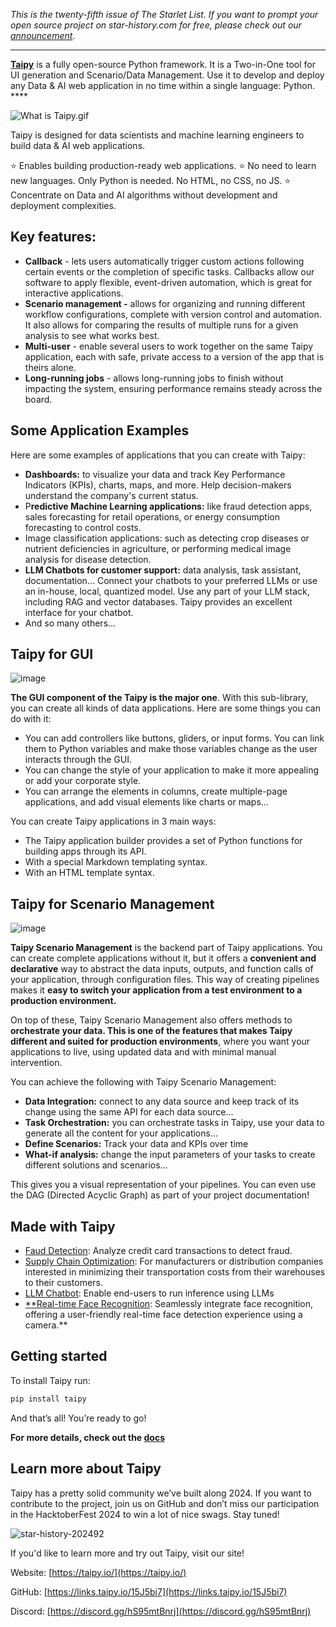 *This is the twenty-fifth issue of The Starlet List. If you want to prompt your open source project on star-history.com for free, please check out our [announcement](/blog/list-your-open-source-project).*

---

[**Taipy**](https://links.taipy.io/15J5bi7) is a fully open-source Python framework. It is a Two-in-One tool for UI generation and Scenario/Data Management. Use it to develop and deploy any Data & AI web application in no time within a single language: Python. ****

![What is Taipy.gif](/assets/blog/taipy/What_is_Taipy.gif)

Taipy is designed for data scientists and machine learning engineers to build data & AI web applications.

⭐️ Enables building production-ready web applications.
⭐️ No need to learn new languages. Only Python is needed. No HTML, no CSS, no JS.
⭐️ Concentrate on Data and AI algorithms without development and deployment complexities.

## Key features:

- **Callback** - lets users automatically trigger custom actions following certain events or the completion of specific tasks. Callbacks allow our software to apply flexible, event-driven automation, which is great for interactive applications.
- **Scenario management -** allows for organizing and running different workflow configurations, complete with version control and automation. It also allows for comparing the results of multiple runs for a given analysis to see what works best.
- **Multi-user** - enable several users to work together on the same Taipy application, each with safe, private access to a version of the app that is theirs alone.
- **Long-running jobs** - allows long-running jobs to finish without impacting the system, ensuring performance remains steady across the board.

## **Some Application Examples**

Here are some examples of applications that you can create with Taipy:

- **Dashboards:** to visualize your data and track Key Performance Indicators (KPIs), charts, maps, and more. Help decision-makers understand the company's current status.
- P**redictive Machine Learning applications:** like fraud detection apps, sales forecasting for retail operations, or energy consumption forecasting to control costs.
- Image classification applications: such as detecting crop diseases or nutrient deficiencies in agriculture, or performing medical image analysis for disease detection.
- **LLM Chatbots for customer support:** data analysis, task assistant, documentation... Connect your chatbots to your preferred LLMs or use an in-house, local, quantized model. Use any part of your LLM stack, including RAG and vector databases. Taipy provides an excellent interface for your chatbot.
- And so many others…

## **Taipy for GUI**

![image](/assets/blog/taipy/image.webp)

**The GUI component of the Taipy is the major one**. With this sub-library, you can create all kinds of data applications. Here are some things you can do with it:

- You can add controllers like buttons, gliders, or input forms. You can link them to Python variables and make those variables change as the user interacts through the GUI.
- You can change the style of your application to make it more appealing or add your corporate style.
- You can arrange the elements in columns, create multiple-page applications, and add visual elements like charts or maps...

You can create Taipy applications in 3 main ways:

- The Taipy application builder provides a set of Python functions for building apps through its API.
- With a special Markdown templating syntax.
- With an HTML template syntax.

## **Taipy for Scenario Management**

![image](/assets/blog/taipy/image1.webp)

**Taipy Scenario Management** is the backend part of Taipy applications. You can create complete applications without it, but it offers a **convenient and declarative** way to abstract the data inputs, outputs, and function calls of your application, through configuration files. This way of creating pipelines makes it **easy to switch your application from a test environment to a production environment.**

On top of these, Taipy Scenario Management also offers methods to **orchestrate your data. This is one of the features that makes Taipy different and suited for production environments**, where you want your applications to live, using updated data and with minimal manual intervention.

You can achieve the following with Taipy Scenario Management:

- **Data Integration:** connect to any data source and keep track of its change using the same API for each data source…
- **Task Orchestration:** you can orchestrate tasks in Taipy, use your data to generate all the content for your applications…
- **Define Scenarios:** Track your data and KPIs over time
- **What-if analysis:** change the input parameters of your tasks to create different solutions and scenarios...

This gives you a visual representation of your pipelines. You can even use the DAG (Directed Acyclic Graph) as part of your project documentation!

## Made with Taipy

- [Faud Detection](https://docs.taipy.io/en/latest/gallery/finance/fraud_detection/): Analyze credit card transactions to detect fraud.
- [Supply Chain Optimization](https://docs.taipy.io/en/latest/gallery/decision_support/2_supply_chain_3_echelons/): For manufacturers or distribution companies interested in minimizing their transportation costs from their warehouses to their customers.
- [LLM Chatbot](https://docs.taipy.io/en/latest/gallery/llm/5_chatbot/): Enable end-users to run inference using LLMs
- [**Real-time Face Recognition](https://docs.taipy.io/en/latest/gallery/other/face_recognition/): Seamlessly integrate face recognition, offering a user-friendly real-time face detection experience using a camera.**

## Getting started

To install Taipy run:

```python
pip install taipy
```

And that’s all! You’re ready to go!

**For more details, check out the [docs](https://docs.taipy.io/en/latest/)**

## **Learn more about Taipy**

Taipy has a pretty solid community we’ve built along 2024. If you want to contribute to the project, join us on GitHub and don’t miss our participation in the HacktoberFest 2024 to win a lot of nice swags. Stay tuned!

![star-history-202492](/assets/blog/taipy/star-history-202492.webp)

If you'd like to learn more and try out Taipy, visit our site!

Website: [https://taipy.io/](https://taipy.io/)

GitHub: [https://links.taipy.io/15J5bi7](https://links.taipy.io/15J5bi7)

Discord: [https://discord.gg/hS95mtBnrj](https://discord.gg/hS95mtBnrj)